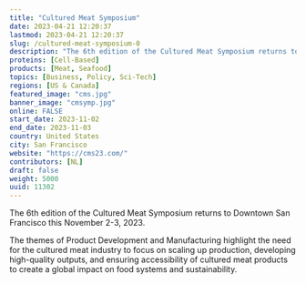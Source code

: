 ```yaml
---
title: "Cultured Meat Symposium"
date: 2023-04-21 12:20:37
lastmod: 2023-04-21 12:20:37
slug: /cultured-meat-symposium-0
description: "The 6th edition of the Cultured Meat Symposium returns to Downtown San Francisco this November 2-3, 2023.The themes of Product Development and Manufacturing highlight the need for the cultured meat industry to focus on scaling up production, developing high-quality outputs, and ensuring accessibility of cultured meat products to create a global impact on food systems and sustainability."
proteins: [Cell-Based]
products: [Meat, Seafood]
topics: [Business, Policy, Sci-Tech]
regions: [US & Canada]
featured_image: "cms.jpg"
banner_image: "cmsymp.jpg"
online: FALSE
start_date: 2023-11-02
end_date: 2023-11-03
country: United States
city: San Francisco
website: "https://cms23.com/"
contributors: [NL]
draft: false
weight: 5000
uuid: 11302
---
```

<p>The 6th edition of the Cultured Meat Symposium returns to Downtown San Francisco this November 2-3, 2023.</p>
<p>The themes of Product Development and Manufacturing highlight the need for the cultured meat industry to focus on scaling up production, developing high-quality outputs, and ensuring accessibility of cultured meat products to create a global impact on food systems and sustainability.</p>
